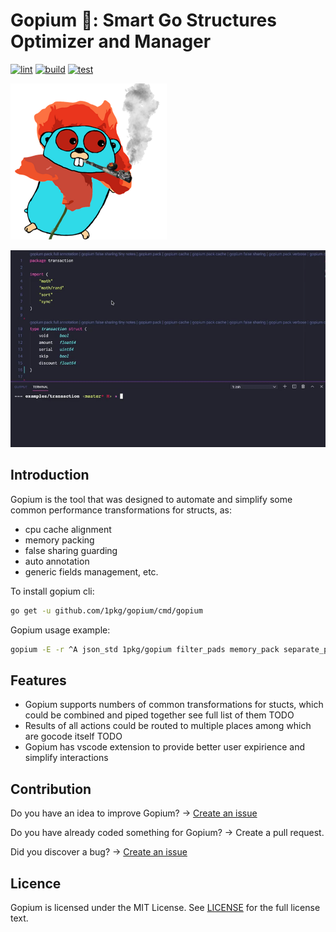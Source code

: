 # Gopium 🌺: Smart Go Structures Optimizer and Manager

[![lint](https://github.com/1pkg/gopium/workflows/lint/badge.svg)](https://github.com/1pkg/gopium/actions?query=workflow%3Alint+branch%3Amaster+)
[![build](https://github.com/1pkg/gopium/workflows/build/badge.svg)](https://github.com/1pkg/gopium/actions?query=workflow%3Abuild+branch%3Amaster+)
[![test](https://github.com/1pkg/gopium/workflows/test/badge.svg)](https://github.com/1pkg/gopium/actions?query=workflow%3Atest+branch%3Amaster+)

[![gopium](gopher.png)](https://github.com/1pkg/gopium)

![](vscode.gif)

## Introduction

Gopium is the tool that was designed to automate and simplify some common performance transformations for structs, as:

- cpu cache alignment
- memory packing
- false sharing guarding
- auto annotation
- generic fields management, etc.

To install gopium cli:

```bash
go get -u github.com/1pkg/gopium/cmd/gopium
```

Gopium usage example:

```bash
gopium -E -r ^A json_std 1pkg/gopium filter_pads memory_pack separate_padding_cpu_l1_top separate_padding_cpu_l1_bottom
```

## Features

- Gopium supports numbers of common transformations for stucts, which could be combined and piped together see full list of them TODO
- Results of all actions could be routed to multiple places among which are gocode itself TODO
- Gopium has vscode extension to provide better user expirience and simplify interactions

## Contribution

Do you have an idea to improve Gopium? -> [Create an issue](https://github.com/1pkg/gopium/issues/new/choose)

Do you have already coded something for Gopium? -> Create a pull request.

Did you discover a bug? -> [Create an issue](https://github.com/1pkg/gopium/issues/new/choose)

## Licence

Gopium is licensed under the MIT License. See [LICENSE](LICENSE) for the full license text.
